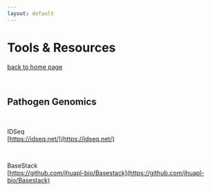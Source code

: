```yaml
---
layout: default
---
```


# Tools & Resources

[back to home page](./)

<div class="paragraph"><p><br>
</p></div>

## Pathogen Genomics

<div class="paragraph"><p><br>
</p></div>

IDSeq <br>
[https://idseq.net/](https://idseq.net/)

<div class="paragraph"><p><br>
</p></div>

BaseStack <br>
[https://github.com/jhuapl-bio/Basestack](https://github.com/jhuapl-bio/Basestack)
